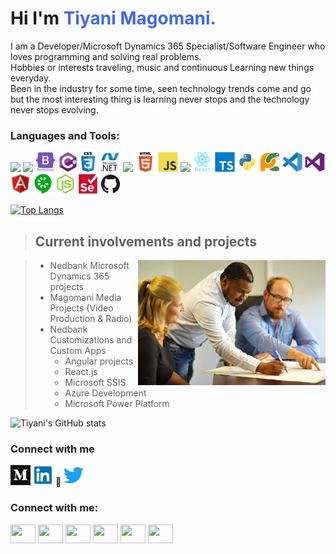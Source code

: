 # Hi I'm **<font color="#4169e1">Tiyani Magomani.</font>**


I am a Developer/Microsoft Dynamics 365 Specialist/Software Engineer who loves programming and solving real problems.\
Hobbies or interests traveling, music and continuous Learning new things everyday.\
Been in the industry for some time, seen technology trends come and go but the most interesting thing is learning never stops and the technology never stops evolving.


### Languages and Tools:

<img src="https://cdn.jsdelivr.net/npm/simple-icons@3.0.1/icons/dynamics365.svg" width="32" style="background-color:white;" > <img src="https://camo.githubusercontent.com/6df31a460cb0c38f960e92812c8b6f8bce4c7f13170fb4782f0b31ab8e792ac2/68747470733a2f2f7777772e766563746f726c6f676f2e7a6f6e652f6c6f676f732f6d6963726f736f66745f617a7572652f6d6963726f736f66745f617a7572652d69636f6e2e737667" width="32"> <img src="https://raw.githubusercontent.com/devicons/devicon/master/icons/bootstrap/bootstrap-plain-wordmark.svg" width="32"> <img src="https://raw.githubusercontent.com/devicons/devicon/master/icons/csharp/csharp-original.svg" width="32"><img src="https://raw.githubusercontent.com/devicons/devicon/master/icons/css3/css3-original-wordmark.svg" width="32"> <img src="https://raw.githubusercontent.com/devicons/devicon/master/icons/dot-net/dot-net-original-wordmark.svg" width="32"> <img src="https://camo.githubusercontent.com/fbfcb9e3dc648adc93bef37c718db16c52f617ad055a26de6dc3c21865c3321d/68747470733a2f2f7777772e766563746f726c6f676f2e7a6f6e652f6c6f676f732f6769742d73636d2f6769742d73636d2d69636f6e2e737667" width="32"> <img src="https://raw.githubusercontent.com/devicons/devicon/master/icons/html5/html5-original-wordmark.svg" width="32"> <img src="https://raw.githubusercontent.com/devicons/devicon/master/icons/javascript/javascript-original.svg" width="32"> <img src="https://camo.githubusercontent.com/42dfd0950d93092d82d677877fe87d5bab1e2acccc1110bf0f9dd755988ccb7e/68747470733a2f2f7777772e7376677265706f2e636f6d2f73686f772f3330333232392f6d6963726f736f66742d73716c2d7365727665722d6c6f676f2e737667" width="32">  <img src="https://raw.githubusercontent.com/devicons/devicon/master/icons/react/react-original-wordmark.svg" width="32"> <img src="https://raw.githubusercontent.com/devicons/devicon/master/icons/typescript/typescript-original.svg" width="32"> <img src="https://raw.githubusercontent.com/devicons/devicon/master/icons/python/python-original.svg" width="32"> <img src="https://raw.githubusercontent.com/devicons/devicon/master/icons/pycharm/pycharm-original.svg" width="32"> <img src="https://raw.githubusercontent.com/devicons/devicon/master/icons/vscode/vscode-original.svg" width="32"> <img src="https://raw.githubusercontent.com/devicons/devicon/master/icons/visualstudio/visualstudio-plain.svg" width="32"> <img src="https://raw.githubusercontent.com/devicons/devicon/master/icons/angularjs/angularjs-original.svg" width="32"> <img src="https://raw.githubusercontent.com/devicons/devicon/master/icons/cucumber/cucumber-plain.svg" width="32"> <img src="https://raw.githubusercontent.com/devicons/devicon/master/icons/nodejs/nodejs-original.svg" width="32"> <img src="https://raw.githubusercontent.com/devicons/devicon/master/icons/selenium/selenium-original.svg" width="32">  <img src="https://raw.githubusercontent.com/devicons/devicon/master/icons/github/github-original.svg" width="32" style="background-color:white;">




[![Top Langs](https://github-readme-stats.vercel.app/api/top-langs/?username=TiyaniMilton&layout=compact)](https://github.com/TiyaniMilton/Movie-Cleanup)

> ## Current involvements and projects

<picture >
  <img src="IMG_0341.jpeg" width="300 "align="right" >
</picture>

> * Nedbank Microsoft Dynamics 365 projects
> * Magomani Media Projects (Video Production & Radio)  
> * Nedbank Customizations and Custom Apps
>   * Angular projects
>   * React.js
>   * Microsoft SSIS
>   * Azure Development
>   * Microsoft Power Platform

![Tiyani's GitHub stats](https://github-readme-stats.vercel.app/api?username=TiyaniMilton&show_icons=true&theme=radical)

### Connect with me

[<img src="medium.webp" width="32">](medium.webp) [](https://medium.com/@tiyanimilton)   [<img src="linkedin.webp" width="32">](linkedin.webp) [](https://medium.com/@tiyanimilton) 📨 [](tiyanimilton@hotmail.com) [<img src="twitter.webp" width="32">](twitter.webp) [](https://twitter.com/magomani_tiyani)

<h3 align="left">Connect with me:</h3>
<p align="left">
<a href="https://twitter.com/magomani_tiyani" target="blank"><img align="center" src="https://cdn.jsdelivr.net/npm/simple-icons@3.0.1/icons/twitter.svg" alt="" height="30" width="40" /></a>
<a href="https://medium.com/@tiyanimilton" target="blank"><img align="center" src="https://cdn.jsdelivr.net/npm/simple-icons@3.0.1/icons/medium.svg" alt="" height="30" width="40" /></a>
<a href="tiyanimilton@hotmail.com" target="blank"><img align="center" src="https://cdn.jsdelivr.net/npm/simple-icons@3.0.1/icons/mail-dot-ru.svg" alt="" height="30" width="40" /></a>
<a href="https://www.linkedin.com/in/tiyani-magomani-23b33b71/" target="blank"><img align="center" src="https://cdn.jsdelivr.net/npm/simple-icons@3.0.1/icons/linkedin.svg" alt="" height="30" width="40" /></a>
<a href="your link" target="blank"><img align="center" src="https://cdn.jsdelivr.net/npm/simple-icons@3.0.1/icons/instagram.svg" alt="" height="30" width="40" /></a>
<a href="your link" target="blank"><img align="center" src="https://cdn.jsdelivr.net/npm/simple-icons@3.0.1/icons/youtube.svg" alt="" height="30" width="40" /></a>
</p>